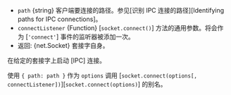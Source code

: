 
* `path` {string} 客户端要连接的路径。参见[识别 IPC 连接的路径][Identifying paths for IPC connections]。
* `connectListener` {Function} [`socket.connect()`] 方法的通用参数。将会作为 [`'connect'`] 事件的监听器被添加一次。
* 返回: {net.Socket} 套接字自身。


在给定的套接字上启动 [IPC] 连接。


使用 `{ path: path }` 作为 `options` 调用 [`socket.connect(options[, connectListener])`][`socket.connect(options)`] 的别名。


